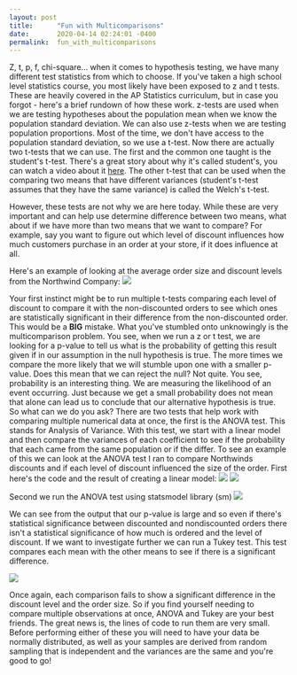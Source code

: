 ```yaml
---
layout: post
title:      "Fun with Multicomparisons"
date:       2020-04-14 02:24:01 -0400
permalink:  fun_with_multicomparisons
---
```



Z, t, p, f, chi-square... when it comes to hypothesis testing, we have many different test statistics from which to choose.  If you've taken a high school level statistics course, you most likely have been exposed to z and t tests.  These are heavily covered in the AP Statistics curriculum, but in case you forgot - here's a brief rundown of how these work.  z-tests are used when we are testing hypotheses about the population mean when we know the population standard deviation.  We can also use z-tests when we are testing population proportions.  Most of the time, we don't have access to the population standard deviation, so we use a t-test.  Now there are actually two t-tests that we can use.  The first and the common one taught is the student's t-test.  There's a great story about why it's called student's, you can watch a video about it [here](https://www.youtube.com/watch?v=32CuxWdOlow).   The other t-test that can be used when the comparing two means that have different variances (student's t-test assumes that they have the same variance) is called the Welch's t-test.  

However, these tests are not why we are here today.  While these are very important and can help use determine difference between two means, what about if we have more than two means that we want to compare?  For example, say you want to figure out which level of discount influences how much customers purchase in an order at your store, if it does influence at all.  

Here's an example of looking at the average order size and discount levels from the Northwind Company:
![](https://i.imgur.com/fbha0cfl.png?1)

Your first instinct might be to run multiple t-tests comparing each level of discount to compare it with the non-discounted orders to see which ones are statistically significant in their difference from the non-discounted order.  This would be a **BIG** mistake.  What you've stumbled onto unknowingly is the multicomparison problem.  You see, when we run a z or t test, we are looking for a p-value to tell us what is the probability of getting this result given if in our assumption in the null hypothesis is true.  The more times we compare the more likely that we will stumble upon one with a smaller p-value.  Does this mean that we can reject the null?  Not quite.  You see, probability is an interesting thing.  We are measuring the likelihood of an event occurring.  Just because we get a small probability does not mean that alone can lead us to conclude that our alternative hypothesis is true.  
So what can we do you ask?
There are two tests that help work with comparing multiple numerical data at once, the first is the ANOVA test.  This stands for Analysis of Variance.  With this test, we start with a linear model and then compare the variances of each coefficient to see if the probability that each came from the same population or if the differ.
To see an example of this we can look at the ANOVA test I ran to compare Northwinds discounts and if each level of discount influenced the size of the order.
First here's the code and the result of creating a linear model:
![](https://i.imgur.com/OPoygfJl.png)
![](https://i.imgur.com/eUBSde9l.png)

Second we run the ANOVA test using statsmodel library (sm)
![](https://i.imgur.com/dmb6BU5l.png)

We can see from the output that our p-value is large and so even if there's statistical significance between discounted and nondiscounted orders there isn't a statistical significance of how much is ordered and  the level of discount.  If we want to investigate further we can run a Tukey test.  This test compares each mean with the other means to see if there is a significant difference.

![](https://i.imgur.com/tIXzg9kl.png)

Once again, each comparison fails to show a significant difference in the discount level and the order size. 
So if you find yourself needing to compare multiple observations at once, ANOVA and Tukey are your best friends.  The great news is, the lines of code to run them are very small.  Before performing either of these you will need to have your data be normally distributed, as well as your samples are derived from random sampling that is independent and the variances are the same and you're good to go!

